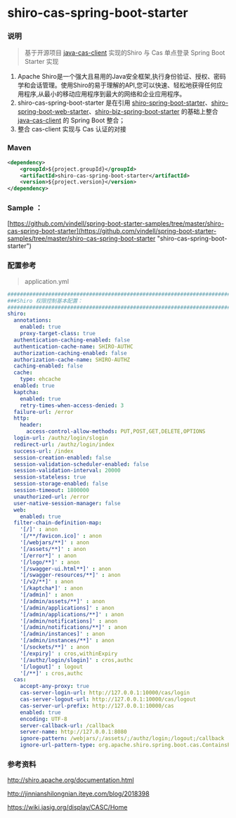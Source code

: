 # shiro-cas-spring-boot-starter


### 说明

 > 基于开源项目 [java-cas-client](https://github.com/apereo/java-cas-client "java-cas-client") 实现的Shiro 与 Cas 单点登录 Spring Boot Starter 实现

1. Apache Shiro是一个强大且易用的Java安全框架,执行身份验证、授权、密码学和会话管理。使用Shiro的易于理解的API,您可以快速、轻松地获得任何应用程序,从最小的移动应用程序到最大的网络和企业应用程序。
2. shiro-cas-spring-boot-starter 是在引用 [shiro-spring-boot-starter](http://mvnrepository.com/artifact/org.apache.shiro/shiro-spring-boot-starter "shiro-spring-boot-starter")、[shiro-spring-boot-web-starter](http://mvnrepository.com/artifact/org.apache.shiro/shiro-spring-boot-web-starter "shiro-spring-boot-web-starter")、[shiro-biz-spring-boot-starter](https://github.com/vindell/shiro-biz-spring-boot-starter "shiro-biz-spring-boot-starter") 的基础上整合 [java-cas-client](https://github.com/apereo/java-cas-client "java-cas-client") 的 Spring Boot 整合；
3. 整合 cas-client 实现与 Cas 认证的对接

### Maven

``` xml
<dependency>
	<groupId>${project.groupId}</groupId>
	<artifactId>shiro-cas-spring-boot-starter</artifactId>
	<version>${project.version}</version>
</dependency>
```

### Sample ： 

[https://github.com/vindell/spring-boot-starter-samples/tree/master/shiro-cas-spring-boot-starter](https://github.com/vindell/spring-boot-starter-samples/tree/master/shiro-cas-spring-boot-starter "shiro-cas-spring-boot-starter")

### 配置参考

 > application.yml
 
``` yml
################################################################################################################  
###Shiro 权限控制基本配置：  
################################################################################################################
shiro:
  annotations: 
    enabled: true
    proxy-target-class: true
  authentication-caching-enabled: false
  authentication-cache-name: SHIRO-AUTHC
  authorization-caching-enabled: false 
  authorization-cache-name: SHIRO-AUTHZ
  caching-enabled: false
  cache:
    type: ehcache
  enabled: true
  kaptcha:
    enabled: true
    retry-times-when-access-denied: 3
  failure-url: /error
  http:
    header:
      access-control-allow-methods: PUT,POST,GET,DELETE,OPTIONS
  login-url: /authz/login/slogin
  redirect-url: /authz/login/index
  success-url: /index
  session-creation-enabled: false
  session-validation-scheduler-enabled: false
  session-validation-interval: 20000
  session-stateless: true
  session-storage-enabled: false
  session-timeout: 1800000
  unauthorized-url: /error
  user-native-session-manager: false
  web: 
    enabled: true
  filter-chain-definition-map: 
    '[/]' : anon
    '[/**/favicon.ico]' : anon
    '[/webjars/**]' : anon
    '[/assets/**]' : anon
    '[/error*]' : anon
    '[/logo/**]' : anon
    '[/swagger-ui.html**]' : anon
    '[/swagger-resources/**]' : anon
    '[/v2/**]' : anon
    '[/kaptcha*]' : anon
    '[/admin]' : anon
    '[/admin/assets/**]' : anon
    '[/admin/applications]' : anon
    '[/admin/applications/**]' : anon
    '[/admin/notifications]' : anon
    '[/admin/notifications/**]' : anon
    '[/admin/instances]' : anon
    '[/admin/instances/**]' : anon
    '[/sockets/**]' : anon
    '[/expiry]' : cros,withinExpiry
    '[/authz/login/slogin]' : cros,authc
    '[/logout]' : logout
    '[/**]' : cros,authc
  cas: 
    accept-any-proxy: true
    cas-server-login-url: http://127.0.0.1:10000/cas/login
    cas-server-logout-url: http://127.0.0.1:10000/cas/logout
    cas-server-url-prefix: http://127.0.0.1:10000/cas
    enabled: true
    encoding: UTF-8
    server-callback-url: /callback
    server-name: http://127.0.0.1:8080
    ignore-pattern: /webjars/;/assets/;/authz/login;/logout;/callback
    ignore-url-pattern-type: org.apache.shiro.spring.boot.cas.ContainsPatternsUrlPatternMatcherStrategy
```

### 参考资料

http://shiro.apache.org/documentation.html

http://jinnianshilongnian.iteye.com/blog/2018398

https://wiki.jasig.org/display/CASC/Home